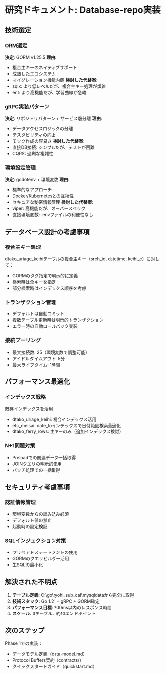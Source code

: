 # 研究ドキュメント: Database-repo実装

## 技術選定

### ORM選定
**決定**: GORM v1.25.5
**理由**:
- 複合主キーのネイティブサポート
- 成熟したエコシステム
- マイグレーション機能内蔵
**検討した代替案**:
- sqlx: より低レベルだが、複合主キー処理が煩雑
- ent: より高機能だが、学習曲線が急峻

### gRPC実装パターン
**決定**: リポジトリパターン + サービス層分離
**理由**:
- データアクセスロジックの分離
- テスタビリティの向上
- モック作成の容易さ
**検討した代替案**:
- 直接DB接続: シンプルだが、テストが困難
- CQRS: 過剰な複雑性

### 環境設定管理
**決定**: godotenv + 環境変数
**理由**:
- 標準的なアプローチ
- Docker/Kubernetesとの互換性
- セキュアな秘密情報管理
**検討した代替案**:
- viper: 高機能だが、オーバースペック
- 直接環境変数: .envファイルの利便性なし

## データベース設計の考慮事項

### 複合主キー処理
dtako_uriage_keihiテーブルの複合主キー（srch_id, datetime, keihi_c）に対して：
- GORMのタグ指定で明示的に定義
- 検索時は全キーを指定
- 部分検索時はインデックス順序を考慮

### トランザクション管理
- デフォルトは自動コミット
- 複数テーブル更新時は明示的トランザクション
- エラー時の自動ロールバック実装

### 接続プーリング
- 最大接続数: 25（環境変数で調整可能）
- アイドルタイムアウト: 5分
- 最大ライフタイム: 1時間

## パフォーマンス最適化

### インデックス戦略
既存インデックスを活用：
- dtako_uriage_keihi: 複合インデックス活用
- etc_meisai: date_toインデックスで日付範囲検索最適化
- dtako_ferry_rows: 主キーのみ（追加インデックス検討）

### N+1問題対策
- Preloadでの関連データ一括取得
- JOINクエリの明示的使用
- バッチ処理での一括取得

## セキュリティ考慮事項

### 認証情報管理
- 環境変数からの読み込み必須
- デフォルト値の禁止
- 起動時の設定検証

### SQLインジェクション対策
- プリペアドステートメントの使用
- GORMのクエリビルダー活用
- 生SQLの最小化

## 解決された不明点

1. **テーブル定義**: C:\go\ryohi_sub_cal\mysqldataから完全に取得
2. **技術スタック**: Go 1.21 + gRPC + GORM確定
3. **パフォーマンス目標**: 200ms以内のレスポンス時間
4. **スケール**: 3テーブル、約10エンドポイント

## 次のステップ

Phase 1での実装：
- データモデル定義（data-model.md）
- Protocol Buffers契約（contracts/）
- クイックスタートガイド（quickstart.md）